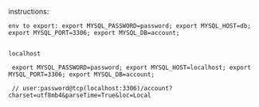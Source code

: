 
instructions:

    env to export: export MYSQL_PASSWORD=password; export MYSQL_HOST=db; export MYSQL_PORT=3306; export MYSQL_DB=account;


    localhost

     export MYSQL_PASSWORD=password; export MYSQL_HOST=localhost; export MYSQL_PORT=3306; export MYSQL_DB=account;

     // user:password@tcp(localhost:3306)/account?charset=utf8mb4&parseTime=True&loc=Local